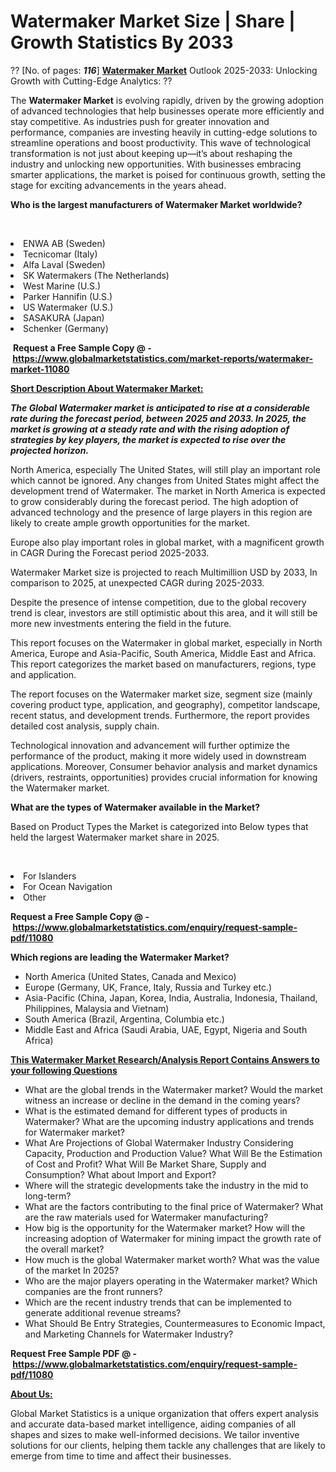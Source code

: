 <H1>Watermaker Market Size | Share | Growth Statistics By 2033</H1><p>?? [No. of pages:&nbsp;<strong><em>116</em></strong>]&nbsp;<strong><a href="https://www.globalmarketstatistics.com/market-reports/watermaker-market-11080">Watermaker&nbsp;Market</a></strong>&nbsp;Outlook 2025-2033: Unlocking Growth with Cutting-Edge Analytics: ??</p><p>The <strong>Watermaker Market</strong> is evolving rapidly, driven by the growing adoption of advanced technologies that help businesses operate more efficiently and stay competitive. As industries push for greater innovation and performance, companies are investing heavily in cutting-edge solutions to streamline operations and boost productivity. This wave of technological transformation is not just about keeping up&mdash;it&rsquo;s about reshaping the industry and unlocking new opportunities. With businesses embracing smarter applications, the market is poised for continuous growth, setting the stage for exciting advancements in the years ahead.</p><p><strong>Who is the largest manufacturers of Watermaker Market worldwide?</strong></p><p>&nbsp;<li>ENWA AB (Sweden)<li> Tecnicomar (Italy)<li> Alfa Laval (Sweden)<li> SK Watermakers (The Netherlands)<li> West Marine (U.S.)<li> Parker Hannifin (U.S.)<li> US Watermaker (U.S.)<li> SASAKURA (Japan) <li> Schenker (Germany)</p><p>&nbsp;<strong>Request a Free Sample Copy @ -&nbsp;<a href="https://www.globalmarketstatistics.com/market-reports/watermaker-market-11080">https://www.globalmarketstatistics.com/market-reports/watermaker-market-11080</a></strong></p><p><strong><u>Short Description About Watermaker Market:</u></strong></p><p><strong><em>The Global Watermaker market is anticipated to rise at a considerable rate during the forecast period, between 2025 and 2033. In 2025, the market is growing at a steady rate and with the rising adoption of strategies by key players, the market is expected to rise over the projected horizon.</em></strong></p><p>North America, especially The United States, will still play an important role which cannot be ignored. Any changes from United States might affect the development trend of Watermaker. The market in North America is expected to grow considerably during the forecast period. The high adoption of advanced technology and the presence of large players in this region are likely to create ample growth opportunities for the market.</p><p>Europe also play important roles in global market, with a magnificent growth in CAGR During the Forecast period 2025-2033.</p><p>Watermaker Market size is projected to reach Multimillion USD by 2033, In comparison to 2025, at unexpected CAGR during 2025-2033.</p><p>Despite the presence of intense competition, due to the global recovery trend is clear, investors are still optimistic about this area, and it will still be more new investments entering the field in the future.</p><p>This report focuses on the Watermaker in global market, especially in North America, Europe and Asia-Pacific, South America, Middle East and Africa. This report categorizes the market based on manufacturers, regions, type and application.</p><p>The report focuses on the Watermaker market size, segment size (mainly covering product type, application, and geography), competitor landscape, recent status, and development trends. Furthermore, the report provides detailed cost analysis, supply chain.</p><p>Technological innovation and advancement will further optimize the performance of the product, making it more widely used in downstream applications. Moreover, Consumer behavior analysis and market dynamics (drivers, restraints, opportunities) provides crucial information for knowing the Watermaker market.</p><p><strong>What are the types of Watermaker available in the Market?</strong></p><p>Based on Product Types the Market is categorized into Below types that held the largest Watermaker market share in 2025.</p><p>&nbsp;<li>For Islanders<li> For Ocean Navigation<li> Other&nbsp;</p><p><strong>Request a Free Sample Copy @ -&nbsp;<a href="https://www.globalmarketstatistics.com/enquiry/request-sample-pdf/11080">https://www.globalmarketstatistics.com/enquiry/request-sample-pdf/11080</a></strong></p><p><strong>Which regions are leading the Watermaker Market?</strong></p><ul><li>North America (United States, Canada and Mexico)</li><li>Europe (Germany, UK, France, Italy, Russia and Turkey etc.)</li><li>Asia-Pacific (China, Japan, Korea, India, Australia, Indonesia, Thailand, Philippines, Malaysia and Vietnam)</li><li>South America (Brazil, Argentina, Columbia etc.)</li><li>Middle East and Africa (Saudi Arabia, UAE, Egypt, Nigeria and South Africa)</li></ul><p><strong><u>This Watermaker Market Research/Analysis Report Contains Answers to your following Questions</u></strong></p><ul><li>What are the global trends in the Watermaker market? Would the market witness an increase or decline in the demand in the coming years?</li><li>What is the estimated demand for different types of products in Watermaker? What are the upcoming industry applications and trends for Watermaker market?</li><li>What Are Projections of Global Watermaker Industry Considering Capacity, Production and Production Value? What Will Be the Estimation of Cost and Profit? What Will Be Market Share, Supply and Consumption? What about Import and Export?</li><li>Where will the strategic developments take the industry in the mid to long-term?</li><li>What are the factors contributing to the final price of Watermaker? What are the raw materials used for Watermaker manufacturing?</li><li>How big is the opportunity for the Watermaker market? How will the increasing adoption of Watermaker for mining impact the growth rate of the overall market?</li><li>How much is the global Watermaker market worth? What was the value of the market In 2025?</li><li>Who are the major players operating in the Watermaker market? Which companies are the front runners?</li><li>Which are the recent industry trends that can be implemented to generate additional revenue streams?</li><li>What Should Be Entry Strategies, Countermeasures to Economic Impact, and Marketing Channels for Watermaker Industry?</li></ul><p><strong>Request Free Sample PDF @ -&nbsp;<a href="https://www.globalmarketstatistics.com/enquiry/request-sample-pdf/11080">https://www.globalmarketstatistics.com/enquiry/request-sample-pdf/11080</a></strong></p><p><strong><u>About Us:</u></strong></p><p>Global Market Statistics&nbsp;is a unique organization that offers expert analysis and accurate data-based market intelligence, aiding companies of all shapes and sizes to make well-informed decisions. We tailor inventive solutions for our clients, helping them tackle any challenges that are likely to emerge from time to time and affect their businesses.</p>
